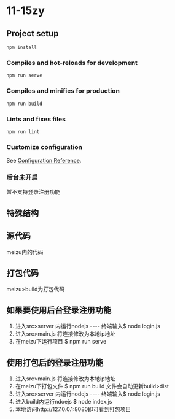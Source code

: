 # 11-15zy

## Project setup
```
npm install
```

### Compiles and hot-reloads for development
```
npm run serve
```

### Compiles and minifies for production
```
npm run build
```

### Lints and fixes files
```
npm run lint
```

### Customize configuration
See [Configuration Reference](https://cli.vuejs.org/config/).

### 后台未开启
暂不支持登录注册功能

## 特殊结构

## 源代码
meizu内的代码

## 打包代码
meizu>build为打包代码

## 如果要使用后台登录注册功能
1. 进入src>server 内运行nodejs ---- 终端输入$ node login.js
2. 进入src>main.js 将连接修改为本地ip地址
3. 在meizu下运行项目 $ npm run serve

## 使用打包后的登录注册功能
1. 进入src>main.js 将连接修改为本地ip地址
2. 在meizu下打包文件 $ npm run build 文件会自动更新build>dist
3. 进入src>server 内运行nodejs ---- 终端输入$ node login.js
4. 进入build内运行ndoejs $ node index.js
5. 本地访问http://127.0.0.1:8080即可看到打包项目

